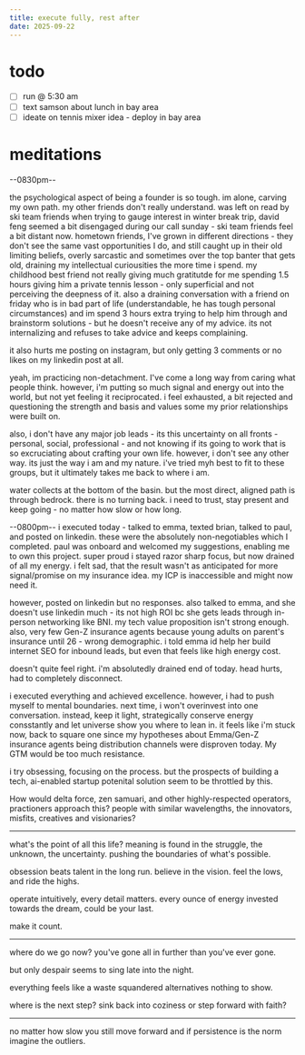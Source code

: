 ```yaml
---
title: execute fully, rest after
date: 2025-09-22
---
```

# todo
- [ ] run @ 5:30 am
- [ ] text samson about lunch in bay area
- [ ] ideate on tennis mixer idea - deploy in bay area

# meditations

--0830pm--

the psychological aspect of being a founder is so tough. im alone, carving my own path. my other friends don't really understand. was left on read by ski team friends when trying to gauge interest in winter break trip, david feng seemed a bit disengaged during our call sunday - ski team friends feel a bit distant now. hometown friends, I've grown in different directions - they don't see the same vast opportunities I do, and still caught up in their old limiting beliefs, overly sarcastic and sometimes over the top banter that gets old, draining my intellectual curiousities the more time i spend. my childhood best friend not really giving much gratitutde for me spending 1.5 hours giving him a private tennis lesson - only superficial and not perceiving the deepness of it. also a draining conversation with a friend on friday who is in bad part of life (understandable, he has tough personal circumstances) and im spend 3 hours extra trying to help him through and brainstorm solutions - but he doesn't receive any of my advice. its not internalizing and refuses to take advice and keeps complaining.

it also hurts me posting on instagram, but only getting 3 comments or no likes on my linkedin post at all.

yeah, im practicing non-detachment. I've come a long way from caring what people think. however, i'm putting so much signal and energy out into the world, but not yet feeling it reciprocated. i feel exhausted, a bit rejected and questioning the strength and basis and values some my prior relationships were built on.

also, i don't have any major job leads - its this uncertainty on all fronts - personal, social, professional - and not knowing if its going to work that is so excruciating about crafting your own life. however, i don't see any other way. its just the way i am and my nature. i've tried myh best to fit to these groups, but it ultimately takes me back to where i am.

water collects at the bottom of the basin. but the most direct, aligned path is through bedrock. there is no turning back. i need to trust, stay present and keep going - no matter how slow or how long.

--0800pm--
i executed today - talked to emma, texted brian, talked to paul, and posted on linkedin. these were the absolutely non-negotiables which I completed. paul was onboard and welcomed my suggestions, enabling me to own this project. super proud i stayed razor sharp focus, but now drained of all my energy. i felt sad, that the result wasn't as anticipated for more signal/promise on my insurance idea. my ICP is inaccessible and might now need it.

however, posted on linkedin but no responses. also talked to emma, and she doesn't use linkedin much - its not high ROI bc she gets leads through in-person networking like BNI. my tech value proposition isn't strong enough. also, very few Gen-Z insurance agents because young adults on parent's insurance until 26 - wrong demographic. i told emma id help her build internet SEO for inbound leads, but even that feels like high energy cost. 

doesn't quite feel right. i'm absolutedly drained end of today. head hurts, had to completely disconnect.

i executed everything and achieved excellence. however, i had to push myself to mental boundaries. next time, i won't overinvest into one conversation. instead, keep it light, strategically conserve energy consstantly and let universe show you where to lean in. it feels like i'm stuck now, back to square one since my hypotheses about Emma/Gen-Z insurance agents being distribution channels were disproven today. My GTM would be too much resistance. 

i try obsessing, focusing on the process. but the prospects of building a tech, ai-enabled startup potenital solution seem to be throttled by this. 

How would delta force, zen samuari, and other highly-respected operators, practioners approach this? people with similar wavelengths, the innovators, misfits, creatives and visionaries?

---

what's the point of all this life? 
meaning is found in the struggle, the unknown, the uncertainty. 
pushing the boundaries of what's possible.

obsession beats talent in the long run. 
believe in the vision. 
feel the lows, and ride the highs. 

operate intuitively, every detail matters. 
every ounce of energy invested towards the dream,
could be your last. 

make it count.

---

where do we go now?
you've gone all in
further than you've ever gone.

but only despair
seems to sing
late into the night.

everything feels like a waste
squandered alternatives
nothing to show.

where is the next step?
sink back into coziness
or step forward with faith?

---

no matter how slow
you still move forward
and if persistence is the norm
imagine the outliers. 




